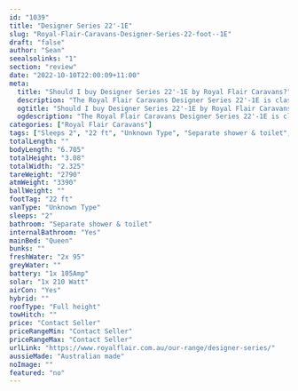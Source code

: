```yaml
---
id: "1039"
title: "Designer Series 22'-1E"
slug: "Royal-Flair-Caravans-Designer-Series-22-foot--1E"
draft: "false"
author: "Sean"
seealsolinks: "1"
section: "review"
date: "2022-10-10T22:00:09+11:00"
meta:
  title: "Should I buy Designer Series 22'-1E by Royal Flair Caravans?"
  description: "The Royal Flair Caravans Designer Series 22'-1E is classed as Unknown Type, and sleeps 2 people. It is Australian made and comes in at 22 ft. It generally has Separate shower & toilet."
  ogtitle: "Should I buy Designer Series 22'-1E by Royal Flair Caravans?"
  ogdescription: "The Royal Flair Caravans Designer Series 22'-1E is classed as Unknown Type, and sleeps 2 people. It is Australian made and comes in at 22 ft. It generally has Separate shower & toilet."
categories: ["Royal Flair Caravans"]
tags: ["Sleeps 2", "22 ft", "Unknown Type", "Separate shower & toilet", "Full height", "Price Unknown"]
totalLength: ""
bodyLength: "6.705"
totalHeight: "3.08"
totalWidth: "2.325"
tareWeight: "2790"
atmWeight: "3390"
ballWeight: ""
footTag: "22 ft"
vanType: "Unknown Type"
sleeps: "2"
bathroom: "Separate shower & toilet"
internalBathroom: "Yes"
mainBed: "Queen"
bunks: ""
freshWater: "2x 95"
greyWater: ""
battery: "1x 105Amp"
solar: "1x 210 Watt"
airCon: "Yes"
hybrid: ""
roofType: "Full height"
towHitch: ""
price: "Contact Seller"
priceRangeMin: "Contact Seller"
priceRangeMax: "Contact Seller"
urlLink: "https://www.royalflair.com.au/our-range/designer-series/"
aussieMade: "Australian made"
noImage: ""
featured: "no"
---
```

